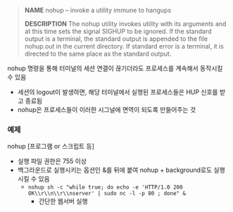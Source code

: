 > **NAME** nohup – invoke a utility immune to hangups
> 
> **DESCRIPTION** The nohup utility invokes utility with its arguments and at this time sets the signal SIGHUP to be ignored. If the standard output is a terminal, the standard output is appended to the file nohup.out in the current directory. If standard error is a terminal, it is directed to the same place as the standard output.

nohup 명령을 통해 터미널의 세션 연결이 끊기더라도 프로세스를 계속해서 동작시킬 수 있음
- 세션의 logout이 발생하면, 해당 터미널에서 실행된 프로세스들은 HUP 신호를 받고 종료됨
- nohup은 프로세스들이 이러한 시그널에 면역이 되도록 만들어주는 것

### 예제
nohup \[프로그램 or 스크립트 등\]
- 실행 파일 권한은 755 이상
- 백그라운드로 실행시키는 옵션인 &를 뒤에 붙여 nohup + background로도 실행시킬 수 있음
    - `nohup sh -c "while true; do echo -e 'HTTP/1.0 200 OK\\r\\n\\r\\nserver' | sudo nc -l -p 80 ; done" &`
        - 간단한 웹서버 실행